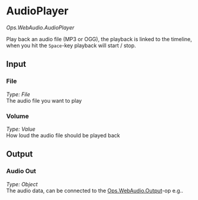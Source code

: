 # AudioPlayer

*Ops.WebAudio.AudioPlayer*    

Play back an audio file (MP3 or OGG), the playback is linked to the timeline, when you hit the `Space`-key playback will start / stop.  

## Input

### File

*Type: File*  
The audio file you want to play

### Volume

*Type: Value*  
How loud the audio file should be played back

## Output

### Audio Out

*Type: Object*  
The audio data, can be connected to the [Ops.WebAudio.Output](../Ops.WebAudio.Output/Ops.WebAudio.Output.md)-op e.g..